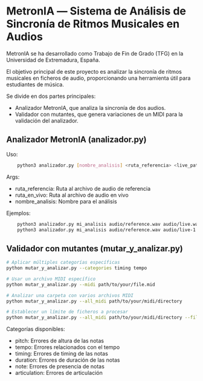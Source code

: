 # MetronIA ― Sistema de Análisis de Sincronía de Ritmos Musicales en Audios

MetronIA se ha desarrollado como Trabajo de Fin de Grado (TFG) en la Universidad de Extremadura, España.  

El objetivo principal de este proyecto es analizar la sincronía de ritmos musicales en ficheros de audio, proporcionando una herramienta útil para estudiantes de música.  

Se divide en dos partes principales:
- Analizador MetronIA, que analiza la sincronía de dos audios.
- Validador con mutantes, que genera variaciones de un MIDI para la validación del analizador.

## Analizador MetronIA (analizador.py)

Uso:
```bash
    python3 analizador.py [nombre_analisis] <ruta_referencia> <live_paths> 
```

Args:
- ruta_referencia: Ruta al archivo de audio de referencia
- ruta_en_vivo: Ruta al archivo de audio en vivo
- nombre_analisis: Nombre para el análisis

Ejemplos:
```bash
    python3 analizador.py mi_analisis audio/reference.wav audio/live.wav
    python3 analizador.py mi_analisis audio/reference.wav audio/live-1.wav audio/live-2.wav audio/live-3.wav
```

## Validador con mutantes (mutar_y_analizar.py)

```bash
# Aplicar múltiples categorías específicas
python mutar_y_analizar.py --categories timing tempo

# Usar un archivo MIDI específico
python mutar_y_analizar.py --midi path/to/your/file.mid

# Analizar una carpeta con varios archivos MIDI
python mutar_y_analizar.py --all_midi path/to/your/midi/directory

# Establecer un límite de ficheros a procesar
python mutar_y_analizar.py --all_midi path/to/your/midi/directory --files_limit 10
```
  
Categorías disponibles:
  - pitch: Errores de altura de las notas
  - tempo: Errores relacionados con el tempo
  - timing: Errores de timing de las notas
  - duration: Errores de duración de las notas
  - note: Errores de presencia de notas
  - articulation: Errores de articulación

